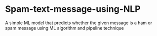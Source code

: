 # Spam-text-message-using-NLP
A simple ML model that predicts whether the given message is a ham or spam message using ML algorithm and pipeline technique
